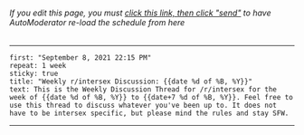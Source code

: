 ###### If you edit this page, you must [click this link, then click "send"](http://www.reddit.com/message/compose/?to=AutoModerator&amp;subject=intersex&amp;message=schedule) to have AutoModerator re-load the schedule from here
---

    first: "September 8, 2021 22:15 PM"
    repeat: 1 week
    sticky: true
    title: "Weekly r/intersex Discussion: {{date %d of %B, %Y}}"
    text: This is the Weekly Discussion Thread for /r/intersex for the week of {{date %d of %B, %Y}} to {{date+7 %d of %B, %Y}}. Feel free to use this thread to discuss whatever you've been up to. It does not have to be intersex specific, but please mind the rules and stay SFW.
---